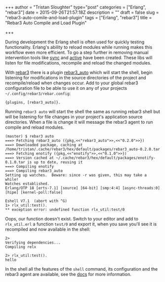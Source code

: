 +++
author = "Tristan Sloughter"
type="post"
categories = ["Erlang", "rebar3"]
date = 2015-09-26T21:57:18Z
description = ""
draft = false
slug = "rebar3-auto-comile-and-load-plugin"
tags = ["Erlang", "rebar3"]
title = "Rebar3 Auto Compile and Load Plugin"

+++

During development the Erlang shell is often used for quickly testing functionality. Erlang's ability to reload modules while running makes this workflow even more efficient. To go a step further in removing manual intervention tools like [sync]() and [active]() have been created. These libs will listen for file modifications, recompile and reload the changed modules. 

With [rebar3](http://rebar3.org) there is a plugin [rebar3_auto](https://hex.pm/packages/rebar3_auto) which will start the shell, begin listening for modifications in the source directories of the project and recompile/reload when changes occur. Add to your global rebar3 configuration file to be able to use it on any of your projects `~/.config/rebar3/rebar.config`:

```
{plugins, [rebar3_auto]}.
```

Running `rebar3 auto` will start the shell the same as running rebar3 shell but will be listening for file changes in your project's application source directories. When a file is change it will message the rebar3 agent to run compile and reload modules.

```
(master) $ rebar3 auto                       
===> Fetching rebar3_auto ({pkg,<<"rebar3_auto">>,<<"0.2.0">>})
===> Downloaded package, caching at /home/tristan/.cache/rebar3/hex/default/packages/rebar3_auto-0.2.0.tar
===> Fetching enotify ({pkg,<<"enotify">>,<<"0.1.0">>})
===> Version cached at ~/.cache/rebar3/hex/default/packages/enotify-0.1.0.tar is up to date, reusing it
===> Compiling enotify
===> Compiling rebar3_auto
Setting up watches.  Beware: since -r was given, this may take a while!
Watches established.
Erlang/OTP 18 [erts-7.1] [source] [64-bit] [smp:4:4] [async-threads:0] [hipe] [kernel-poll:false]

Eshell V7.1  (abort with ^G)
1> rlx_util:test().
** exception error: undefined function rlx_util:test/0
```
Oops, our function doesn't exist. Switch to your editor and add to `rlx_util.erl` a function `test/0` and export it, when you save you'll see it is recompiled and now available in the shell: 

```
2> 
Verifying dependencies...
Compiling relx

2> rlx_util:test().
hello
```

In the shell all the features of the `shell` command, its configuration and the rebar3 agent are available, see the [docs](http://www.rebar3.org/docs/commands#shell) for more information.

